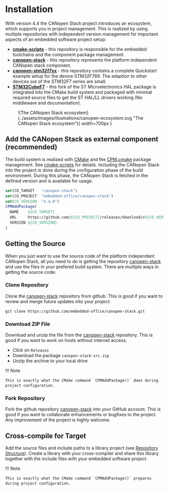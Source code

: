 # Installation

With version 4.4 the CANopen Stack project introduces an ecosystem, which supports you in project management. This is realized by using multiple repositories with independent version management for important aspects of an embedded software project setup:

- **[cmake-scripts][3]** - this repository is responsible for the embedded toolchains and the component package management.
- **[canopen-stack][1]** - this repository represents the platform independent CANopen stack component.
- **[canopen-stm32f7xx][4]** - this repository contains a complete Quickstart example setup for the device STM32F769. The adaption to other devices out of the STM32F7 series are small.
- **[STM32CubeF7][5]** - this fork of the ST Microelectronics HAL package is integrated into the CMake build system and packaged with minimal required source files to get the ST HAL/LL drivers working (No middleware and documentation).

<figure markdown>
  ![The CANopen Stack ecosystem](../assets/images/illustrations/canopen-ecosystem.svg "The CANopen Stack ecosystem"){ width=700px }
</figure>

## Add the CANopen Stack as external component (recommended)

The build system is realized with [CMake][7] and the [CPM.cmake][6] package management. See [cmake-scripts][3] for details. Including the CANopen Stack into the project is done during the configuration phase of the build environment. During this phase, the CANopen Stack is fetched in the defined version and is available for usage.

```cmake
set(CO_TARGET   "canopen-stack")
set(CO_PROJECT  "embedded-office/canopen-stack")
set(CO_VERSION  "4.4.0")
CPMAddPackage(
  NAME    ${CO_TARGET}
  URL     https://github.com/${CO_PROJECT}/releases/download/v${CO_VERSION}/${CO_TARGET}-src.zip
  VERSION ${CO_VERSION}
)
```

## Getting the Source

When you just want to use the source code of the platform independent CANopen Stack, all you need to do is getting the repository [canopen-stack][1] and use the files in your prefered build system. There are multiple ways in getting the source code:

### Clone Repository

Clone the [canopen-stack][1] repository from github. This is good if you want to review and merge future updates into your project:

```
git clone https://github.com/embedded-office/canopen-stack.git
```

### Download ZIP File

Download and unzip the file from the [canopen-stack][1] repository. This is good if you want to work on hosts without internet access.

- Click on `Releases`
- Download the package `canopen-stack-src.zip`
- Unzip the archive to your local drive

!!! Note

    This is exactly what the CMake command `CPMAddPackage()` does during project configuration.

### Fork Repository

Fork the github repository [canopen-stack][1] into your GitHub account. This is good if you want to collaborate enhancements or bugfixes to the project. Any improvement of the project is highly welcome.

## Cross-compile for Target

Add the source files and include paths to a library project (see [Repository Structure][2]). Create a library with your cross-compiler and share this library together with the include files with your embedded software project.

!!! Note

    This is exactly what the CMake command `CPMAddPackage()` prepares during project configuration.


[1]: https://github.com/embedded-office/canopen-stack
[2]: ../structure
[3]: https://github.com/embedded-office/cmake-scripts
[4]: https://github.com/embedded-office/canopen-stm32f7xx
[5]: https://github.com/embedded-office/STM32CubeF7
[6]: https://github.com/cpm-cmake/CPM.cmake
[7]: https://cmake.org/
